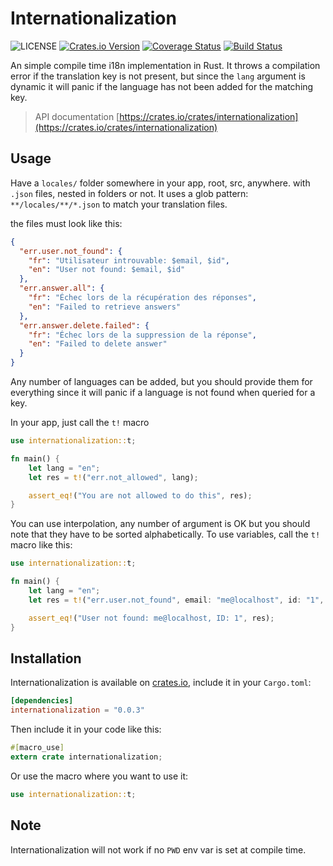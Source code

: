# Internationalization

![LICENSE](https://img.shields.io/crates/l/internationalization)
[![Crates.io Version](https://img.shields.io/crates/v/internationalization.svg)](https://crates.io/crates/internationalization)
[![Coverage Status](https://coveralls.io/repos/github/terry90/internationalization-rs/badge.svg?branch=master)](https://coveralls.io/github/terry90/internationalization-rs?branch=master)
[![Build Status](https://travis-ci.org/terry90/internationalization-rs.svg?branch=master)](https://travis-ci.org/terry90/internationalization-rs)

An simple compile time i18n implementation in Rust.
It throws a compilation error if the translation key is not present, but since the `lang` argument is dynamic it will panic if the language has not been added for the matching key.

> API documentation [https://crates.io/crates/internationalization](https://crates.io/crates/internationalization)

## Usage

Have a `locales/` folder somewhere in your app, root, src, anywhere. with `.json` files, nested in folders or not.
It uses a glob pattern: `**/locales/**/*.json` to match your translation files.

the files must look like this:

```json
{
  "err.user.not_found": {
    "fr": "Utilisateur introuvable: $email, $id",
    "en": "User not found: $email, $id"
  },
  "err.answer.all": {
    "fr": "Échec lors de la récupération des réponses",
    "en": "Failed to retrieve answers"
  },
  "err.answer.delete.failed": {
    "fr": "Échec lors de la suppression de la réponse",
    "en": "Failed to delete answer"
  }
}
```

Any number of languages can be added, but you should provide them for everything since it will panic if a language is not found when queried for a key.

In your app, just call the `t!` macro

```rust
use internationalization::t;

fn main() {
    let lang = "en";
    let res = t!("err.not_allowed", lang);

    assert_eq!("You are not allowed to do this", res);
}
```

You can use interpolation, any number of argument is OK but you should note that they have to be sorted alphabetically.
To use variables, call the `t!` macro like this:

```rust
use internationalization::t;

fn main() {
    let lang = "en";
    let res = t!("err.user.not_found", email: "me@localhost", id: "1", lang);

    assert_eq!("User not found: me@localhost, ID: 1", res);
}
```

## Installation

Internationalization is available on [crates.io](https://crates.io/crates/internationalization), include it in your `Cargo.toml`:

```toml
[dependencies]
internationalization = "0.0.3"
```

Then include it in your code like this:

```rust
#[macro_use]
extern crate internationalization;
```

Or use the macro where you want to use it:

```rust
use internationalization::t;
```

## Note

Internationalization will not work if no `PWD` env var is set at compile time.
